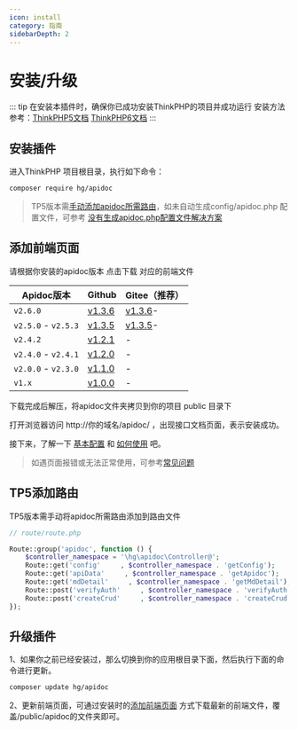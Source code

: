 ```yaml
---
icon: install
category: 指南
sidebarDepth: 2
---
```


# 安装/升级

::: tip 在安装本插件时，确保你已成功安装ThinkPHP的项目并成功运行
安装方法参考：[ThinkPHP5文档](https://www.kancloud.cn/manual/thinkphp5_1/353948)
[ThinkPHP6文档](https://www.kancloud.cn/manual/thinkphp6_0/1037481)
:::



## 安装插件
进入ThinkPHP 项目根目录，执行如下命令：
```sh
composer require hg/apidoc
```

> TP5版本需[手动添加apidoc所需路由](#tp5添加路由)，如未自动生成config/apidoc.php 配置文件，可参考 [没有生成apidoc.php配置文件解决方案](/use/help/notConfig/)


## 添加前端页面

请根据你安装的apidoc版本 点击下载 对应的前端文件

|Apidoc版本|Github|Gitee（推荐）|
|-|-|-|
|`v2.6.0`|[v1.3.6](https://github.com/HGthecode/apidoc-ui/releases/download/v1.3.6/apidoc.zip)| [v1.3.6](https://gitee.com/hg-code/apidoc-ui/attach_files/714638/download/apidoc.zip)-|
|`v2.5.0` - `v2.5.3`|[v1.3.5](https://github.com/HGthecode/apidoc-ui/releases/download/v1.3.5/apidoc.zip)| [v1.3.5](https://gitee.com/hg-code/apidoc-ui/attach_files/708194/download/apidoc.zip)-|
|`v2.4.2`|[v1.2.1](https://github.com/HGthecode/apidoc-ui/releases/download/v1.2.1/apidoc.zip)|  -|
|`v2.4.0` - `v2.4.1`|[v1.2.0](https://github.com/HGthecode/apidoc-ui/releases/download/v1.2.0/apidoc.zip)|  -|
|`v2.0.0` - `v2.3.0`|[v1.1.0](https://github.com/HGthecode/apidoc-ui/releases/download/v1.1.0/apidoc.zip)|  -|
|`v1.x`|[v1.0.0](https://github.com/HGthecode/apidoc-ui/releases/download/v1.0.0/apidoc.zip)|  -|

下载完成后解压，将apidoc文件夹拷贝到你的项目 public 目录下

打开浏览器访问   http://你的域名/apidoc/ ，出现接口文档页面，表示安装成功。

接下来，了解一下  [基本配置](/config/) 和 [如何使用](/use/) 吧。

>如遇页面报错或无法正常使用，可参考[常见问题](/use/help/)


## TP5添加路由

TP5版本需手动将apidoc所需路由添加到路由文件

```php
// route/route.php

Route::group('apidoc', function () {
    $controller_namespace = '\hg\apidoc\Controller@';
    Route::get('config'     , $controller_namespace . 'getConfig');
    Route::get('apiData'     , $controller_namespace . 'getApidoc');
    Route::get('mdDetail'     , $controller_namespace . 'getMdDetail');
    Route::post('verifyAuth'     , $controller_namespace . 'verifyAuth');
    Route::post('createCrud'     , $controller_namespace . 'createCrud');
});
```


## 升级插件

1、如果你之前已经安装过，那么切换到你的应用根目录下面，然后执行下面的命令进行更新。
```sh
composer update hg/apidoc
```
2、更新前端页面，可通过安装时的[添加前端页面](/install/#添加前端页面) 方式下载最新的前端文件，覆盖/public/apidoc的文件夹即可。
